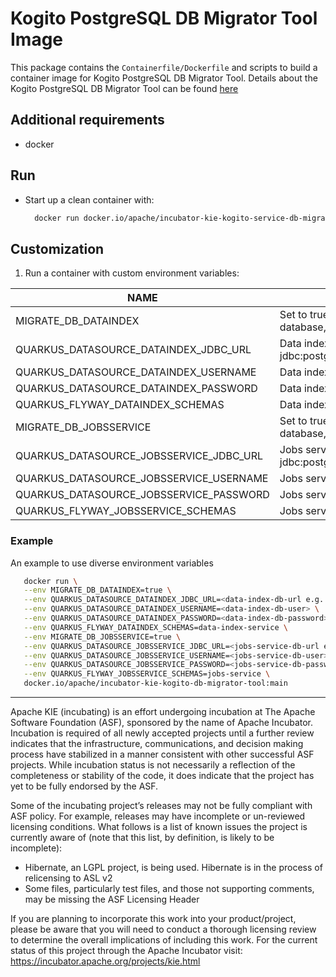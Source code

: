 <!--
   Licensed to the Apache Software Foundation (ASF) under one
   or more contributor license agreements.  See the NOTICE file
   distributed with this work for additional information
   regarding copyright ownership.  The ASF licenses this file
   to you under the Apache License, Version 2.0 (the
   "License"); you may not use this file except in compliance
   with the License.  You may obtain a copy of the License at
     http://www.apache.org/licenses/LICENSE-2.0
   Unless required by applicable law or agreed to in writing,
   software distributed under the License is distributed on an
   "AS IS" BASIS, WITHOUT WARRANTIES OR CONDITIONS OF ANY
   KIND, either express or implied.  See the License for the
   specific language governing permissions and limitations
   under the License.
-->

# Kogito PostgreSQL DB Migrator Tool Image

This package contains the `Containerfile/Dockerfile` and scripts to build a container image for Kogito PostgreSQL DB Migrator Tool. Details about the Kogito PostgreSQL DB Migrator Tool can be found [here](../kogito-db-migrator-tool/README.md)

## Additional requirements

- docker

## Run

- Start up a clean container with:

  ```bash
    docker run docker.io/apache/incubator-kie-kogito-service-db-migration-postgresql:main
  ```

## Customization

1. Run a container with custom environment variables:

| NAME                                    | DESCRIPTION                                                                      | DEFAULT                                   |
| --------------------------------------- | -------------------------------------------------------------------------------- | ----------------------------------------- |
| MIGRATE_DB_DATAINDEX                    | Set to true if you want to migrate data index database, set to false otherwise   | false                                     |
| QUARKUS_DATASOURCE_DATAINDEX_JDBC_URL   | Data index database url e.g. jdbc:postgresql://host.docker.internal:5432/di      | jdbc:postgresql://localhost:5432/postgres |
| QUARKUS_DATASOURCE_DATAINDEX_USERNAME   | Data index database username                                                     | postgres                                  |
| QUARKUS_DATASOURCE_DATAINDEX_PASSWORD   | Data index database password                                                     | postgres                                  |
| QUARKUS_FLYWAY_DATAINDEX_SCHEMAS        | Data index database schema                                                       | data-index-service                        |
| MIGRATE_DB_JOBSSERVICE                  | Set to true if you want to migrate jobs service database, set to false otherwise | false                                     |
| QUARKUS_DATASOURCE_JOBSSERVICE_JDBC_URL | Jobs service database url e.g. jdbc:postgresql://host.docker.internal:5432/js    | jdbc:postgresql://localhost:5432/postgres |
| QUARKUS_DATASOURCE_JOBSSERVICE_USERNAME | Jobs service database username                                                   | postgres                                  |
| QUARKUS_DATASOURCE_JOBSSERVICE_PASSWORD | Jobs service database password                                                   | postgres                                  |
| QUARKUS_FLYWAY_JOBSSERVICE_SCHEMAS      | Jobs service database schema                                                     | jobs-service                              |

### Example

An example to use diverse environment variables

```bash
   docker run \
   --env MIGRATE_DB_DATAINDEX=true \
   --env QUARKUS_DATASOURCE_DATAINDEX_JDBC_URL=<data-index-db-url e.g. jdbc:postgresql://host.docker.internal:5432/di> \
   --env QUARKUS_DATASOURCE_DATAINDEX_USERNAME=<data-index-db-user> \
   --env QUARKUS_DATASOURCE_DATAINDEX_PASSWORD=<data-index-db-password> \
   --env QUARKUS_FLYWAY_DATAINDEX_SCHEMAS=data-index-service \
   --env MIGRATE_DB_JOBSSERVICE=true \
   --env QUARKUS_DATASOURCE_JOBSSERVICE_JDBC_URL=<jobs-service-db-url e.g. jdbc:postgresql://host.docker.internal:5432/js> \
   --env QUARKUS_DATASOURCE_JOBSSERVICE_USERNAME=<jobs-service-db-user> \
   --env QUARKUS_DATASOURCE_JOBSSERVICE_PASSWORD=<jobs-service-db-password> \
   --env QUARKUS_FLYWAY_JOBSSERVICE_SCHEMAS=jobs-service \
   docker.io/apache/incubator-kie-kogito-db-migrator-tool:main
```

---

Apache KIE (incubating) is an effort undergoing incubation at The Apache Software
Foundation (ASF), sponsored by the name of Apache Incubator. Incubation is
required of all newly accepted projects until a further review indicates that
the infrastructure, communications, and decision making process have stabilized
in a manner consistent with other successful ASF projects. While incubation
status is not necessarily a reflection of the completeness or stability of the
code, it does indicate that the project has yet to be fully endorsed by the ASF.

Some of the incubating project’s releases may not be fully compliant with ASF
policy. For example, releases may have incomplete or un-reviewed licensing
conditions. What follows is a list of known issues the project is currently
aware of (note that this list, by definition, is likely to be incomplete):

- Hibernate, an LGPL project, is being used. Hibernate is in the process of
  relicensing to ASL v2
- Some files, particularly test files, and those not supporting comments, may
  be missing the ASF Licensing Header

If you are planning to incorporate this work into your product/project, please
be aware that you will need to conduct a thorough licensing review to determine
the overall implications of including this work. For the current status of this
project through the Apache Incubator visit:
https://incubator.apache.org/projects/kie.html
